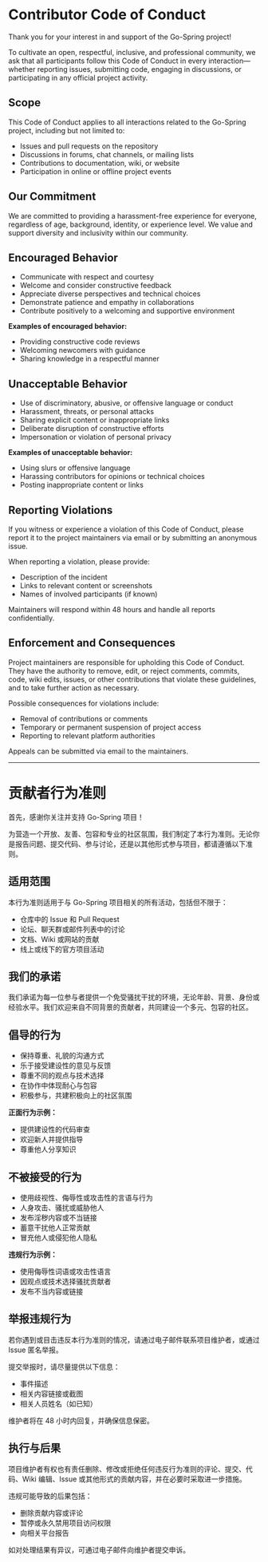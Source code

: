 # Contributor Code of Conduct

Thank you for your interest in and support of the Go-Spring project!

To cultivate an open, respectful, inclusive, and professional community, we ask that all participants follow this Code
of Conduct in every interaction—whether reporting issues, submitting code, engaging in discussions, or participating in
any official project activity.

## Scope

This Code of Conduct applies to all interactions related to the Go-Spring project, including but not limited to:

* Issues and pull requests on the repository
* Discussions in forums, chat channels, or mailing lists
* Contributions to documentation, wiki, or website
* Participation in online or offline project events

## Our Commitment

We are committed to providing a harassment-free experience for everyone, regardless of age, background, identity, or
experience level. We value and support diversity and inclusivity within our community.

## Encouraged Behavior

* Communicate with respect and courtesy
* Welcome and consider constructive feedback
* Appreciate diverse perspectives and technical choices
* Demonstrate patience and empathy in collaborations
* Contribute positively to a welcoming and supportive environment

**Examples of encouraged behavior:**

* Providing constructive code reviews
* Welcoming newcomers with guidance
* Sharing knowledge in a respectful manner

## Unacceptable Behavior

* Use of discriminatory, abusive, or offensive language or conduct
* Harassment, threats, or personal attacks
* Sharing explicit content or inappropriate links
* Deliberate disruption of constructive efforts
* Impersonation or violation of personal privacy

**Examples of unacceptable behavior:**

* Using slurs or offensive language
* Harassing contributors for opinions or technical choices
* Posting inappropriate content or links

## Reporting Violations

If you witness or experience a violation of this Code of Conduct, please report it to the project maintainers via email
or by submitting an anonymous issue.

When reporting a violation, please provide:

* Description of the incident
* Links to relevant content or screenshots
* Names of involved participants (if known)

Maintainers will respond within 48 hours and handle all reports confidentially.

## Enforcement and Consequences

Project maintainers are responsible for upholding this Code of Conduct. They have the authority to remove, edit, or
reject comments, commits, code, wiki edits, issues, or other contributions that violate these guidelines, and to take
further action as necessary.

Possible consequences for violations include:

* Removal of contributions or comments
* Temporary or permanent suspension of project access
* Reporting to relevant platform authorities

Appeals can be submitted via email to the maintainers.

---

# 贡献者行为准则

首先，感谢你关注并支持 Go-Spring 项目！

为营造一个开放、友善、包容和专业的社区氛围，我们制定了本行为准则。无论你是报告问题、提交代码、参与讨论，还是以其他形式参与项目，都请遵循以下准则。

## 适用范围

本行为准则适用于与 Go-Spring 项目相关的所有活动，包括但不限于：

* 仓库中的 Issue 和 Pull Request
* 论坛、聊天群或邮件列表中的讨论
* 文档、Wiki 或网站的贡献
* 线上或线下的官方项目活动

## 我们的承诺

我们承诺为每一位参与者提供一个免受骚扰干扰的环境，无论年龄、背景、身份或经验水平。我们欢迎来自不同背景的贡献者，共同建设一个多元、包容的社区。

## 倡导的行为

* 保持尊重、礼貌的沟通方式
* 乐于接受建设性的意见与反馈
* 尊重不同的观点与技术选择
* 在协作中体现耐心与包容
* 积极参与，共建积极向上的社区氛围

**正面行为示例：**

* 提供建设性的代码审查
* 欢迎新人并提供指导
* 尊重他人分享知识

## 不被接受的行为

* 使用歧视性、侮辱性或攻击性的言语与行为
* 人身攻击、骚扰或威胁他人
* 发布淫秽内容或不当链接
* 蓄意干扰他人正常贡献
* 冒充他人或侵犯他人隐私

**违规行为示例：**

* 使用侮辱性词语或攻击性语言
* 因观点或技术选择骚扰贡献者
* 发布不当内容或链接

## 举报违规行为

若你遇到或目击违反本行为准则的情况，请通过电子邮件联系项目维护者，或通过 Issue 匿名举报。

提交举报时，请尽量提供以下信息：

* 事件描述
* 相关内容链接或截图
* 相关人员姓名（如已知）

维护者将在 48 小时内回复，并确保信息保密。

## 执行与后果

项目维护者有权也有责任删除、修改或拒绝任何违反行为准则的评论、提交、代码、Wiki 编辑、Issue 或其他形式的贡献内容，并在必要时采取进一步措施。

违规可能导致的后果包括：

* 删除贡献内容或评论
* 暂停或永久禁用项目访问权限
* 向相关平台报告

如对处理结果有异议，可通过电子邮件向维护者提交申诉。

